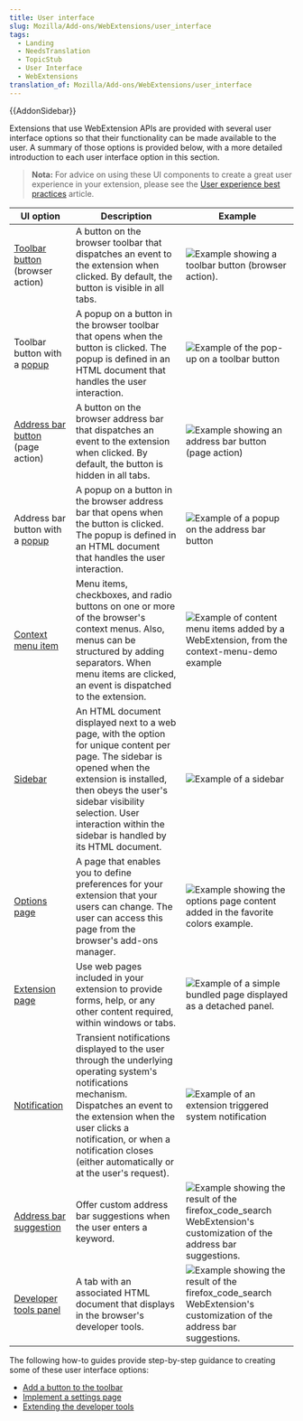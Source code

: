 ```yaml
---
title: User interface
slug: Mozilla/Add-ons/WebExtensions/user_interface
tags:
  - Landing
  - NeedsTranslation
  - TopicStub
  - User Interface
  - WebExtensions
translation_of: Mozilla/Add-ons/WebExtensions/user_interface
---
```

{{AddonSidebar}}

Extensions that use WebExtension APIs are provided with several user interface options so that their functionality can be made available to the user. A summary of those options is provided below, with a more detailed introduction to each user interface option in this section.

> **Nota:** For advice on using these UI components to create a great user experience in your extension, please see the [User experience best practices](/es/docs/Mozilla/Add-ons/WebExtensions/User_experience_best_practices) article.

| UI option                                                                                       | Description                                                                                                                                                                                                                                                                 | Example                                                                                                                                                                                   |
| ----------------------------------------------------------------------------------------------- | --------------------------------------------------------------------------------------------------------------------------------------------------------------------------------------------------------------------------------------------------------------------------- | ----------------------------------------------------------------------------------------------------------------------------------------------------------------------------------------- |
| [Toolbar button](/Add-ons/WebExtensions/user_interface/Browser_action) (browser action)         | A button on the browser toolbar that dispatches an event to the extension when clicked. By default, the button is visible in all tabs.                                                                                                                                      | ![Example showing a toolbar button (browser action).](https://mdn.mozillademos.org/files/15751/browser-action.png)                                                                        |
| Toolbar button with a [popup](/es/docs/Mozilla/Add-ons/WebExtensions/user_interface/Popups)     | A popup on a button in the browser toolbar that opens when the button is clicked. The popup is defined in an HTML document that handles the user interaction.                                                                                                               | ![Example of the pop-up on a toolbar button](https://mdn.mozillademos.org/files/15753/popup-shadow.png)                                                                                   |
| [Address bar button](/Add-ons/WebExtensions/user_interface/Page_actions) (page action)          | A button on the browser address bar that dispatches an event to the extension when clicked. By default, the button is hidden in all tabs.                                                                                                                                   | ![Example showing an address bar button (page action) ](https://mdn.mozillademos.org/files/15745/address_bar_button.png)                                                                  |
| Address bar button with a [popup](/es/docs/Mozilla/Add-ons/WebExtensions/user_interface/Popups) | A popup on a button in the browser address bar that opens when the button is clicked. The popup is defined in an HTML document that handles the user interaction.                                                                                                           | ![Example of a popup on the address bar button](https://mdn.mozillademos.org/files/15747/page_action_popup.png)                                                                           |
| [Context menu item](/es/docs/Mozilla/Add-ons/WebExtensions/user_interface/Context_menu_items)   | Menu items, checkboxes, and radio buttons on one or more of the browser's context menus. Also, menus can be structured by adding separators. When menu items are clicked, an event is dispatched to the extension.                                                          | ![Example of content menu items added by a WebExtension, from the context-menu-demo example](https://mdn.mozillademos.org/files/15756/context_menu_example.png)                           |
| [Sidebar](/es/docs/Mozilla/Add-ons/WebExtensions/user_interface/Sidebars)                       | An HTML document displayed next to a web page, with the option for unique content per page. The sidebar is opened when the extension is installed, then obeys the user's sidebar visibility selection. User interaction within the sidebar is handled by its HTML document. | ![Example of a sidebar](https://mdn.mozillademos.org/files/15755/bookmarks-sidebar.png)                                                                                                   |
| [Options page](/es/docs/Mozilla/Add-ons/WebExtensions/user_interface/Options_pages)             | A page that enables you to define preferences for your extension that your users can change. The user can access this page from the browser's add-ons manager.                                                                                                              | ![Example showing the options page content added in the favorite colors example.](https://mdn.mozillademos.org/files/15748/options_page.png)                                              |
| [Extension page](/Add-ons/WebExtensions/user_interface/Extension_pages)                         | Use web pages included in your extension to provide forms, help, or any other content required, within windows or tabs.                                                                                                                                                     | ![Example of a simple bundled page displayed as a detached panel.](https://mdn.mozillademos.org/files/15752/bundled_page_as_panel_small.png)                                              |
| [Notification](/es/docs/Mozilla/Add-ons/WebExtensions/user_interface/Notifications)             | Transient notifications displayed to the user through the underlying operating system's notifications mechanism. Dispatches an event to the extension when the user clicks a notification, or when a notification closes (either automatically or at the user's request).   | ![Example of an extension triggered system notification](https://mdn.mozillademos.org/files/15754/notify-shadowed.png)                                                                    |
| [Address bar suggestion](/es/docs/Mozilla/Add-ons/WebExtensions/user_interface/Omnibox)         | Offer custom address bar suggestions when the user enters a keyword.                                                                                                                                                                                                        | ![Example showing the result of the firefox_code_search WebExtension's customization of the address bar suggestions.](https://mdn.mozillademos.org/files/15749/omnibox_example_small.png) |
| [Developer tools panel](/es/docs/Mozilla/Add-ons/WebExtensions/user_interface/devtools_panels)  | A tab with an associated HTML document that displays in the browser's developer tools.                                                                                                                                                                                      | ![Example showing the result of the firefox_code_search WebExtension's customization of the address bar suggestions.](https://mdn.mozillademos.org/files/15746/developer_panel_tab.png)   |

The following how-to guides provide step-by-step guidance to creating some of these user interface options:

- [Add a button to the toolbar](/es/docs/Mozilla/Add-ons/WebExtensions/Add_a_button_to_the_toolbar)
- [Implement a settings page](/es/docs/Mozilla/Add-ons/WebExtensions/Implement_a_settings_page)
- [Extending the developer tools](/es/docs/Mozilla/Add-ons/WebExtensions/Extending_the_developer_tools)
